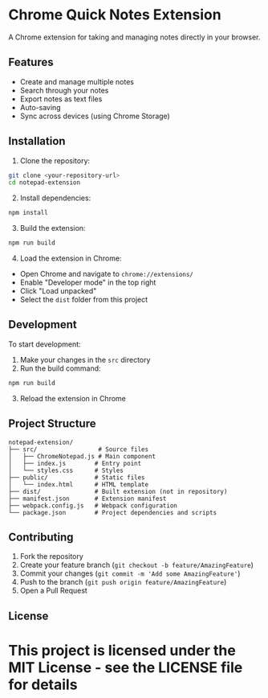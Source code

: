 # Chrome Quick Notes Extension

A Chrome extension for taking and managing notes directly in your browser.

## Features

- Create and manage multiple notes
- Search through your notes
- Export notes as text files
- Auto-saving
- Sync across devices (using Chrome Storage)

## Installation

1. Clone the repository:
```bash
git clone <your-repository-url>
cd notepad-extension
```

2. Install dependencies:
```bash
npm install
```

3. Build the extension:
```bash
npm run build
```

4. Load the extension in Chrome:
- Open Chrome and navigate to `chrome://extensions/`
- Enable "Developer mode" in the top right
- Click "Load unpacked"
- Select the `dist` folder from this project

## Development

To start development:

1. Make your changes in the `src` directory
2. Run the build command:
```bash
npm run build
```
3. Reload the extension in Chrome

## Project Structure

```
notepad-extension/
├── src/                 # Source files
│   ├── ChromeNotepad.js # Main component
│   ├── index.js        # Entry point
│   └── styles.css      # Styles
├── public/             # Static files
│   └── index.html      # HTML template
├── dist/               # Built extension (not in repository)
├── manifest.json       # Extension manifest
├── webpack.config.js   # Webpack configuration
└── package.json        # Project dependencies and scripts
```

## Contributing

1. Fork the repository
2. Create your feature branch (`git checkout -b feature/AmazingFeature`)
3. Commit your changes (`git commit -m 'Add some AmazingFeature'`)
4. Push to the branch (`git push origin feature/AmazingFeature`)
5. Open a Pull Request

## License

This project is licensed under the MIT License - see the LICENSE file for details
=======

